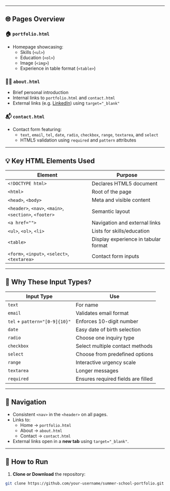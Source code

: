 
---

## 🌐 Pages Overview

### 🏠 `portfolio.html`
- Homepage showcasing:
  - Skills (`<ul>`)
  - Education (`<ol>`)
  - Image (`<img>`)
  - Experience in table format (`<table>`)

### 🙋‍♂️ `about.html`
- Brief personal introduction
- Internal links to `portfolio.html` and `contact.html`
- External links (e.g. [LinkedIn](https://www.linkedin.com)) using `target="_blank"`

### 📬 `contact.html`
- Contact form featuring:
  - `text`, `email`, `tel`, `date`, `radio`, `checkbox`, `range`, `textarea`, and `select`
  - HTML5 validation using `required` and `pattern` attributes

---

## 💡 Key HTML Elements Used

| Element | Purpose |
|--------|---------|
| `<!DOCTYPE html>` | Declares HTML5 document |
| `<html>` | Root of the page |
| `<head>`, `<body>` | Meta and visible content |
| `<header>`, `<nav>`, `<main>`, `<section>`, `<footer>` | Semantic layout |
| `<a href="">` | Navigation and external links |
| `<ul>`, `<ol>`, `<li>` | Lists for skills/education |
| `<table>` | Display experience in tabular format |
| `<form>`, `<input>`, `<select>`, `<textarea>` | Contact form inputs |

---

## 🧾 Why These Input Types?

| Input Type | Use |
|------------|-----|
| `text` | For name |
| `email` | Validates email format |
| `tel` + `pattern="[0-9]{10}"` | Enforces 10-digit number |
| `date` | Easy date of birth selection |
| `radio` | Choose one inquiry type |
| `checkbox` | Select multiple contact methods |
| `select` | Choose from predefined options |
| `range` | Interactive urgency scale |
| `textarea` | Longer messages |
| `required` | Ensures required fields are filled |

---

## 🔗 Navigation

- Consistent `<nav>` in the `<header>` on all pages.
- Links to:
  - Home → `portfolio.html`
  - About → `about.html`
  - Contact → `contact.html`
- External links open in a **new tab** using `target="_blank"`.

---

## 🚀 How to Run

1. **Clone or Download** the repository:
```bash
git clone https://github.com/your-username/summer-school-portfolio.git

